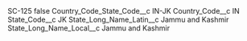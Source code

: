 <?xml version="1.0" encoding="UTF-8"?>
<CustomMetadata xmlns="http://soap.sforce.com/2006/04/metadata" xmlns:xsi="http://www.w3.org/2001/XMLSchema-instance" xmlns:xsd="http://www.w3.org/2001/XMLSchema">
    <label>SC-125</label>
    <protected>false</protected>
    <values>
        <field>Country_Code_State_Code__c</field>
        <value xsi:type="xsd:string">IN-JK</value>
    </values>
    <values>
        <field>Country_Code__c</field>
        <value xsi:type="xsd:string">IN</value>
    </values>
    <values>
        <field>State_Code__c</field>
        <value xsi:type="xsd:string">JK</value>
    </values>
    <values>
        <field>State_Long_Name_Latin__c</field>
        <value xsi:type="xsd:string">Jammu and Kashmir</value>
    </values>
    <values>
        <field>State_Long_Name_Local__c</field>
        <value xsi:type="xsd:string">Jammu and Kashmir</value>
    </values>
</CustomMetadata>
